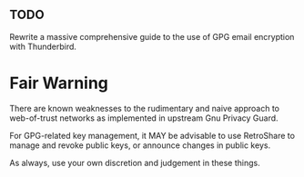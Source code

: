 TODO
----

Rewrite a massive comprehensive guide to the use of GPG email encryption with Thunderbird.


Fair Warning
============

There are known weaknesses to the rudimentary and naive approach to web-of-trust networks
as implemented in upstream Gnu Privacy Guard.

For GPG-related key management, it MAY be advisable to use RetroShare to manage and revoke
public keys, or announce changes in public keys.

As always, use your own discretion and judgement in these things.
